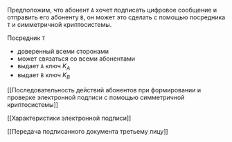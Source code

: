 Предположим, что абонент ```А``` хочет подписать цифровое сообщение и отправить его абоненту ```В```, он может это сделать с помощью посредника ```Т``` и симметричной криптосистемы.

Посредник ```Т```
- доверенный всеми сторонами
- может связаться со всеми абонентами
- выдает ```A``` ключ $K_A$
- выдает ```B``` ключ $K_B$

[[Последовательность действий абонентов при формировании и проверке электронной подписи с помощью симметричной криптосистемы]]

[[Характеристики электронной подписи]]

[[Передача подписанного документа третьему лицу]]


